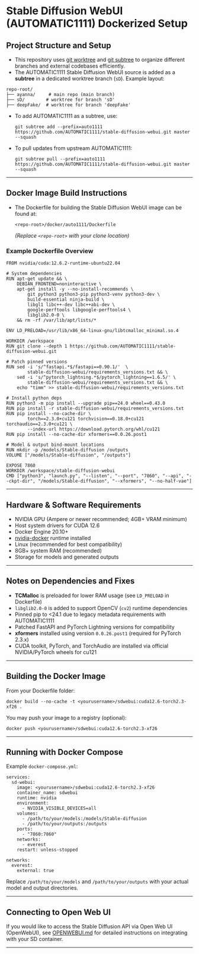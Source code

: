 # Stable Diffusion WebUI (AUTOMATIC1111) Dockerized Setup

## Project Structure and Setup

* This repository uses [git worktree](https://git-scm.com/docs/git-worktree) and [git subtree](https://git-scm.com/docs/git-subtree) to organize different branches and external codebases efficiently.
* The AUTOMATIC1111 Stable Diffusion WebUI source is added as a **subtree** in a dedicated worktree branch (`sD`). Example layout:

```
repo-root/
├── ayanna/     # main repo (main branch)
├── sD/        # worktree for branch 'sD'
├── deepFake/  # worktree for branch 'deepFake'
```

* To add AUTOMATIC1111 as a subtree, use:

  ```
  git subtree add --prefix=auto1111 https://github.com/AUTOMATIC1111/stable-diffusion-webui.git master --squash
  ```
* To pull updates from upstream AUTOMATIC1111:

  ```
  git subtree pull --prefix=auto1111 https://github.com/AUTOMATIC1111/stable-diffusion-webui.git master --squash
  ```

---

## Docker Image Build Instructions

* The Dockerfile for building the Stable Diffusion WebUI image can be found at:

  ```
  <repo-root>/docker/auto1111/Dockerfile
  ```

  *(Replace `<repo-root>` with your clone location)*

### Example Dockerfile Overview

```
FROM nvidia/cuda:12.6.2-runtime-ubuntu22.04

# System dependencies
RUN apt-get update && \
    DEBIAN_FRONTEND=noninteractive \
    apt-get install -y --no-install-recommends \
        git python3 python3-pip python3-venv python3-dev \
        build-essential ninja-build \
        libgl1 libc++-dev libc++abi-dev \
        google-perftools libgoogle-perftools4 \
        libglib2.0-0 \
    && rm -rf /var/lib/apt/lists/*

ENV LD_PRELOAD=/usr/lib/x86_64-linux-gnu/libtcmalloc_minimal.so.4

WORKDIR /workspace
RUN git clone --depth 1 https://github.com/AUTOMATIC1111/stable-diffusion-webui.git

# Patch pinned versions
RUN sed -i 's/^fastapi.*$/fastapi==0.90.1/'  \
        stable-diffusion-webui/requirements_versions.txt && \
    sed -i 's/^pytorch_lightning.*$/pytorch_lightning==1.6.5/' \
        stable-diffusion-webui/requirements_versions.txt && \
    echo "timm" >> stable-diffusion-webui/requirements_versions.txt

# Install python deps
RUN python3 -m pip install --upgrade pip==24.0 wheel==0.43.0
RUN pip install -r stable-diffusion-webui/requirements_versions.txt
RUN pip install --no-cache-dir \
        torch==2.3.0+cu121 torchvision==0.18.0+cu121 torchaudio==2.3.0+cu121 \
        --index-url https://download.pytorch.org/whl/cu121
RUN pip install --no-cache-dir xformers==0.0.26.post1

# Model & output bind-mount locations
RUN mkdir -p /models/Stable-diffusion /outputs
VOLUME ["/models/Stable-diffusion", "/outputs"]

EXPOSE 7860
WORKDIR /workspace/stable-diffusion-webui
CMD ["python3", "launch.py", "--listen", "--port", "7860", "--api", "--ckpt-dir", "/models/Stable-diffusion", "--xformers", "--no-half-vae"]
```

---

## Hardware & Software Requirements

* NVIDIA GPU (Ampere or newer recommended; 4GB+ VRAM minimum)
* Host system drivers for CUDA 12.6
* Docker Engine 20.10+
* [nvidia-docker](https://docs.nvidia.com/datacenter/cloud-native/container-toolkit/latest/install-guide.html) runtime installed
* Linux (recommended for best compatibility)
* 8GB+ system RAM (recommended)
* Storage for models and generated outputs

---

## Notes on Dependencies and Fixes

* **TCMalloc** is preloaded for lower RAM usage (see `LD_PRELOAD` in Dockerfile)
* `libglib2.0-0` is added to support OpenCV (`cv2`) runtime dependencies
* Pinned pip to <24.1 due to legacy metadata requirements with AUTOMATIC1111
* Patched FastAPI and PyTorch Lightning versions for compatibility
* **xformers** installed using version `0.0.26.post1` (required for PyTorch 2.3.x)
* CUDA toolkit, PyTorch, and TorchAudio are installed via official NVIDIA/PyTorch wheels for cu121

---

## Building the Docker Image

From your Dockerfile folder:

```
docker build --no-cache -t <yourusername>/sdwebui:cuda12.6-torch2.3-xf26 .
```

You may push your image to a registry (optional):

```
docker push <yourusername>/sdwebui:cuda12.6-torch2.3-xf26
```

---

## Running with Docker Compose

Example `docker-compose.yml`:

```
services:
  sd-webui:
    image: <yourusername>/sdwebui:cuda12.6-torch2.3-xf26
    container_name: sdwebui
    runtime: nvidia
    environment:
      - NVIDIA_VISIBLE_DEVICES=all
    volumes:
      - /path/to/your/models:/models/Stable-diffusion
      - /path/to/your/outputs:/outputs
    ports:
      - "7860:7860"
    networks:
      - everest
    restart: unless-stopped

networks:
  everest:
    external: true
```

Replace `/path/to/your/models` and `/path/to/your/outputs` with your actual model and output directories.

---

## Connecting to Open Web UI

If you would like to access the Stable Diffusion API via Open Web UI (OpenWebUI), see [OPENWEBUI.md](./OPENWEBUI.md) for detailed instructions on integrating with your SD container.

---

